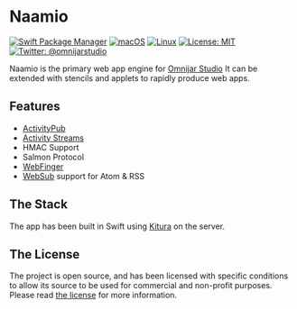 # Naamio

[![Swift Package Manager](https://img.shields.io/badge/spm-compatible-brightgreen.svg?style=flat)](https://swift.org/package-manager)
[![macOS](https://img.shields.io/badge/os-macOS-green.svg?style=flat)]()
[![Linux](https://img.shields.io/badge/os-linux-green.svg?style=flat)]()
[![License: MIT](https://img.shields.io/badge/License-MIT-yellow.svg?style=flat)](https://opensource.org/licenses/MIT)
[![Twitter: @omnijarstudio](https://img.shields.io/badge/contact-@omnijarstudio-blue.svg?style=flat)](https://twitter.com/omnijarstudio)

Naamio is the primary web app engine for 
[Omnijar Studio](https://omnijar.studio "Omnijar Studio")
It can be extended with stencils and applets to rapidly produce web apps.

## Features

* [ActivityPub](https://www.w3.org/TR/activitypub)
* [Activity Streams](http://activitystrea.ms/)
* HMAC Support
* Salmon Protocol
* [WebFinger](https://www.packetizer.com/ws/webfinger/)
* [WebSub](https://w3c.github.io/websub/) support for Atom & RSS

## The Stack

The app has been built in Swift using [Kitura](https://github.com/IBM-Swift/Kitura)
on the server.

## The License

The project is open source, and has been licensed with specific conditions 
to allow its source to be used for commercial and non-profit purposes. Please 
read [the license](./LICENSE.md "the license") for more information.
